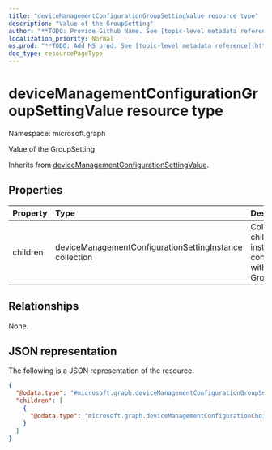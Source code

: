 ```yaml
---
title: "deviceManagementConfigurationGroupSettingValue resource type"
description: "Value of the GroupSetting"
author: "**TODO: Provide Github Name. See [topic-level metadata reference](https://msgo.azurewebsites.net/add/document/guidelines/metadata.html#topic-level-metadata)**"
localization_priority: Normal
ms.prod: "**TODO: Add MS prod. See [topic-level metadata reference](https://msgo.azurewebsites.net/add/document/guidelines/metadata.html#topic-level-metadata)**"
doc_type: resourcePageType
---
```


# deviceManagementConfigurationGroupSettingValue resource type

Namespace: microsoft.graph



Value of the GroupSetting


Inherits from [deviceManagementConfigurationSettingValue](../resources/devicemanagementconfigurationsettingvalue.md).

## Properties
|Property|Type|Description|
|:---|:---|:---|
|children|[deviceManagementConfigurationSettingInstance](../resources/devicemanagementconfigurationsettinginstance.md) collection|Collection of child setting instances contained within this GroupSetting|

## Relationships
None.

## JSON representation
The following is a JSON representation of the resource.
<!-- {
  "blockType": "resource",
  "@odata.type": "microsoft.graph.deviceManagementConfigurationGroupSettingValue"
}
-->
``` json
{
  "@odata.type": "#microsoft.graph.deviceManagementConfigurationGroupSettingValue",
  "children": [
    {
      "@odata.type": "microsoft.graph.deviceManagementConfigurationChoiceSettingCollectionInstance"
    }
  ]
}
```

